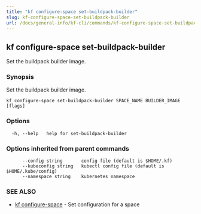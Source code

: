 ```yaml
---
title: "kf configure-space set-buildpack-builder"
slug: kf-configure-space-set-buildpack-builder
url: /docs/general-info/kf-cli/commands/kf-configure-space-set-buildpack-builder/
---
```

## kf configure-space set-buildpack-builder

Set the buildpack builder image.

### Synopsis

Set the buildpack builder image.

```
kf configure-space set-buildpack-builder SPACE_NAME BUILDER_IMAGE [flags]
```

### Options

```
  -h, --help   help for set-buildpack-builder
```

### Options inherited from parent commands

```
      --config string       config file (default is $HOME/.kf)
      --kubeconfig string   kubectl config file (default is $HOME/.kube/config)
      --namespace string    kubernetes namespace
```

### SEE ALSO

* [kf configure-space](/docs/general-info/kf-cli/commands/kf-configure-space/)	 - Set configuration for a space

